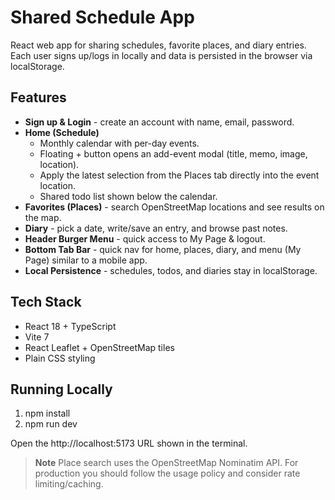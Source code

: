 ﻿# Shared Schedule App

React web app for sharing schedules, favorite places, and diary entries.
Each user signs up/logs in locally and data is persisted in the browser via localStorage.

## Features
- **Sign up & Login** - create an account with name, email, password.
- **Home (Schedule)**
  - Monthly calendar with per-day events.
  - Floating + button opens an add-event modal (title, memo, image, location).
  - Apply the latest selection from the Places tab directly into the event location.
  - Shared todo list shown below the calendar.
- **Favorites (Places)** - search OpenStreetMap locations and see results on the map.
- **Diary** - pick a date, write/save an entry, and browse past notes.
- **Header Burger Menu** - quick access to My Page & logout.
- **Bottom Tab Bar** - quick nav for home, places, diary, and menu (My Page) similar to a mobile app.
- **Local Persistence** - schedules, todos, and diaries stay in localStorage.

## Tech Stack
- React 18 + TypeScript
- Vite 7
- React Leaflet + OpenStreetMap tiles
- Plain CSS styling

## Running Locally
1. npm install
2. npm run dev

Open the http://localhost:5173 URL shown in the terminal.

> **Note**
> Place search uses the OpenStreetMap Nominatim API. For production you should follow the usage policy and consider rate limiting/caching.
